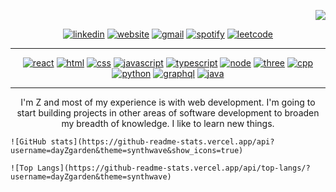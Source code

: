 <div align="right">
    
  ![](https://visitor-badge.laobi.icu/badge?page_id=dayZgarden.dayZgarden)

</div>

<div align="center">
      
  [![linkedin][linkedin]][linkedin-url]
  [![website][website]][website-url]
  [![gmail][gmail]][gmail-url]
  [![spotify][spotify]][spotify-url]
  [![leetcode][leetcode]][leetcode-url]
      
</div>

<hr/>

<div align="center">
    
[![react][react]][react-url]
[![html][html]][html-url]
[![css][css]][css-url]
[![javascript][javascript]][javascript-url]
[![typescript][typescript]][typescript-url]
[![node][node]][node-url]
[![three][three]][three-url]
[![cpp][cpp]][cpp-url]
[![python][python]][python-url]
[![graphql][graphql]][graphql-url]
[![java][java]][java-url]
    
</div>

<hr/>
<div align="center">
I'm Z and most of my experience is with web development. I'm going to start building projects in other areas of software development to broaden my breadth of knowledge. I like to learn new things.
</div>

    ![GitHub stats](https://github-readme-stats.vercel.app/api?username=dayZgarden&theme=synthwave&show_icons=true)

    ![Top Langs](https://github-readme-stats.vercel.app/api/top-langs/?username=dayZgarden&theme=synthwave)


<!-- MARKDOWN LINKS & IMAGES -->
<!-- https://www.markdownguide.org/basic-syntax/#reference-style-links -->
[gmail]: 	https://img.shields.io/badge/Gmail-D14836?style=for-the-badge&logo=gmail&logoColor=white
[gmail-url]: mailto:zyadalkurdi22@gmail.com
[linkedin]: https://img.shields.io/badge/linkedin-%230077B5.svg?style=for-the-badge&logo=linkedin&logoColor=white
[linkedin-url]: https://www.linkedin.com/in/zyadalkurdi
[twitter]: 	https://img.shields.io/badge/Twitter-%231DA1F2.svg?style=for-the-badge&logo=Twitter&logoColor=white
[twitter-url]: https://twitter.com/zdaisygarden
[website]: https://img.shields.io/badge/website-000000?style=for-the-badge&logo=Safari&logoColor=white
[website-url]: https://www.zyadalkurdi.com/
[leetcode]: https://img.shields.io/badge/LeetCode-000000?style=for-the-badge&logo=LeetCode&logoColor=#d16c06
[leetcode-url]: https://leetcode.com/dayZgarden/
[stackoverflow]: https://img.shields.io/badge/-Stackoverflow-FE7A16?style=for-the-badge&logo=stack-overflow&logoColor=white
[stackoverflow-url]: https://stackoverflow.com/users/19708068/garden
[figma]: https://img.shields.io/badge/Figma-black?style=for-the-badge&logo=figma&logoColor=blue
[figma-url]: https://www.figma.com/
[spline]: https://img.shields.io/badge/Spline-161637?style=for-the-badge&logo=spline&logoColor=00e5ff
[spline-url]: https://spline.design/
[bootstrap]: https://img.shields.io/badge/bootstrap-%23563D7C.svg?style=for-the-badge&logo=bootstrap&logoColor=white
[bootstrap-url]: https://getbootstrap.com/
[npm]: 	https://img.shields.io/badge/NPM-%23000000.svg?style=for-the-badge&logo=npm&logoColor=white
[npm-url]: https://www.npmjs.com/
[mui]: https://img.shields.io/badge/MUI-%230081CB.svg?style=for-the-badge&logo=mui&logoColor=white
[mui-url]: https://mui.com/
[next]: https://img.shields.io/badge/Next-black?style=for-the-badge&logo=next.js&logoColor=white
[next-url]: https://nextjs.org/
[node]: https://img.shields.io/badge/node.js-6DA55F?style=for-the-badge&logo=node.js&logoColor=white
[node-url]: https://nodejs.org/en/
[react]: https://img.shields.io/badge/react-%2320232a.svg?style=for-the-badge&logo=react&logoColor=%2361DAFB
[react-url]: https://reactjs.org/
[react-query]: https://img.shields.io/badge/-React%20Query-FF4154?style=for-the-badge&logo=react%20query&logoColor=white
[react-query-url]: https://www.npmjs.com/package/react-query
[react-router]: https://img.shields.io/badge/React_Router-CA4245?style=for-the-badge&logo=react-router&logoColor=white
[react-router-url]: https://reactrouter.com/
[redux]: https://img.shields.io/badge/redux-%23593d88.svg?style=for-the-badge&logo=redux&logoColor=white
[redux-url]: https://redux.js.org/
[sass]: https://img.shields.io/badge/SASS-hotpink.svg?style=for-the-badge&logo=SASS&logoColor=white
[sass-url]: https://sass-lang.com/
[tailwind]: https://img.shields.io/badge/tailwindcss-%2338B2AC.svg?style=for-the-badge&logo=tailwind-css&logoColor=white
[tailwind-url]: https://tailwindcss.com/
[three]: https://img.shields.io/badge/threejs-black?style=for-the-badge&logo=three.js&logoColor=white
[three-url]: https://threejs.org/
[vite]: https://img.shields.io/badge/vite-%23646CFF.svg?style=for-the-badge&logo=vite&logoColor=white
[vite-url]: https://vitejs.dev/
[firebase]: https://img.shields.io/badge/firebase-%23039BE5.svg?style=for-the-badge&logo=firebase
[firebase-url]: https://firebase.google.com/
[vercel]: https://img.shields.io/badge/vercel-%23000000.svg?style=for-the-badge&logo=vercel&logoColor=white
[vercel-url]: https://vercel.com/new
[cpp]: https://img.shields.io/badge/c++-%2300599C.svg?style=for-the-badge&logo=c%2B%2B&logoColor=white
[cpp-url]: https://cplusplus.com/
[css]: https://img.shields.io/badge/css3-%231572B6.svg?style=for-the-badge&logo=css3&logoColor=white
[css-url]: https://en.wikipedia.org/wiki/CSS
[graphql]: 	https://img.shields.io/badge/-GraphQL-E10098?style=for-the-badge&logo=graphql&logoColor=white
[graphql-url]: https://graphql.org/
[html]: https://img.shields.io/badge/html5-%23E34F26.svg?style=for-the-badge&logo=html5&logoColor=white
[html-url]: https://developer.mozilla.org/en-US/docs/Glossary/HTML5
[java]: https://img.shields.io/badge/java-%23ED8B00.svg?style=for-the-badge&logo=java&logoColor=white
[java-url]: https://www.java.com/en/
[javascript]: https://img.shields.io/badge/javascript-%23323330.svg?style=for-the-badge&logo=javascript&logoColor=%23F7DF1E
[javascript-url]: https://www.javascript.com/
[python]: https://img.shields.io/badge/python-3670A0?style=for-the-badge&logo=python&logoColor=ffdd54
[python-url]: https://www.python.org/
[typescript]: https://img.shields.io/badge/typescript-%23007ACC.svg?style=for-the-badge&logo=typescript&logoColor=white
[typescript-url]: https://www.typescriptlang.org/
[spotify]: 	https://img.shields.io/badge/Spotify-1ED760?style=for-the-badge&logo=spotify&logoColor=white
[spotify-url]: https://open.spotify.com/playlist/3C68CAEk44b3Gm4h4ZMozr?si=00a628fe16f84f9b
